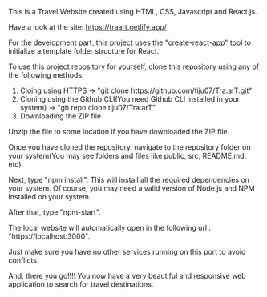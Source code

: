 This is a Travel Website created using HTML, CSS, Javascript and React.js.

Have a look at the site: https://traart.netlify.app/

For the development part, this project uses the "create-react-app" tool to initialize a template folder structure for React.

To use this project repository for yourself, clone this repository using any of the following methods:
  1. Cloing using HTTPS -> "git clone https://github.com/tiju07/Tra.arT.git"
  2. Cloning using the Github CLI(You need Github CLI installed in your system) -> "gh repo clone tiju07/Tra.arT"
  3. Downloading the ZIP file

Unzip the file to some location if you have downloaded the ZIP file.

Once you have cloned the repository, navigate to the repository folder on your system(You may see folders and files like public, src, README.md, etc).

Next, type "npm install". This will install all the required dependencies on your system.
Of course, you may need a valid version of Node.js and NPM installed on your system.

After that, type "npm-start".

The local website will automatically open in the following url : "https://localhost:3000".

Just make sure you have no other services running on this port to avoid conflicts.

And, there you go!!!! You now have a very beautiful and responsive web application to search for travel destinations.
